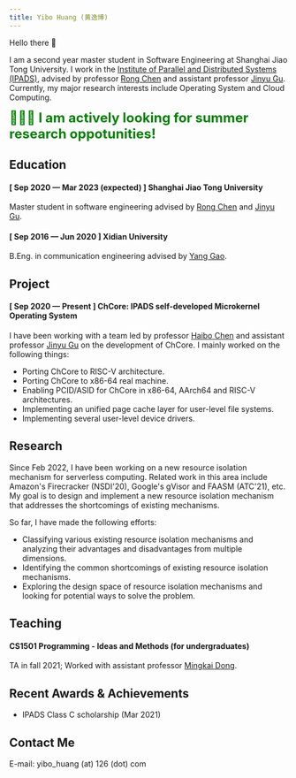 ```yaml
---
title: Yibo Huang (黄逸博)
---
```


Hello there 👋

I am a second year master student in Software Engineering at Shanghai Jiao Tong University. I work in the [Institute of Parallel and Distributed Systems (IPADS)](https://ipads.se.sjtu.edu.cn/), advised by professor [Rong Chen](https://ipads.se.sjtu.edu.cn/pub/members/rong_chen) and assistant professor [Jinyu Gu](https://ipads.se.sjtu.edu.cn/pub/members/jinyu_gu). Currently, my major research interests include Operating System and Cloud Computing.

<font size=5 color=#008000>**📢📢📢 I am actively looking for summer research oppotunities!**</font>


## Education
#### [ Sep 2020 — Mar 2023 (expected) ] Shanghai Jiao Tong University
Master student in software engineering advised by [Rong Chen](https://ipads.se.sjtu.edu.cn/pub/members/rong_chen) and [Jinyu Gu](https://ipads.se.sjtu.edu.cn/pub/members/jinyu_gu).

#### [ Sep 2016 — Jun 2020 ] Xidian University
B.Eng. in communication engineering advised by [Yang Gao](https://web.xidian.edu.cn/gaoyang/index.html).

## Project
#### [ Sep 2020 — Present ] ChCore: IPADS self-developed Microkernel Operating System
I have been working with a team led by professor [Haibo Chen](https://ipads.se.sjtu.edu.cn/pub/members/haibo_chen) and assistant professor [Jinyu Gu](https://ipads.se.sjtu.edu.cn/pub/members/jinyu_gu) on the development of ChCore. I mainly worked on the following things:

* Porting ChCore to RISC-V architecture.
* Porting ChCore to x86-64 real machine.
* Enabling PCID/ASID for ChCore in x86-64, AArch64 and RISC-V architectures.
* Implementing an unified page cache layer for user-level file systems.
* Implementing several user-level device drivers.

## Research
Since Feb 2022, I have been working on a new resource isolation mechanism for serverless computing. Related work in this area include Amazon's Firecracker (NSDI'20), Google's gVisor and FAASM (ATC'21), etc. My goal is to design and implement a new resource isolation mechanism that addresses the shortcomings of existing mechanisms.

So far, I have made the following efforts:

* Classifying various existing resource isolation mechanisms and analyzing their advantages and disadvantages from multiple dimensions.
* Identifying the common shortcomings of existing resource isolation mechanisms.
* Exploring the design space of resource isolation mechanisms and looking for potential ways to solve the problem.

## Teaching
#### CS1501 Programming - Ideas and Methods (for undergraduates)
TA in fall 2021; Worked with assistant professor [Mingkai Dong](https://dong.mk/).

## Recent Awards & Achievements
* IPADS Class C scholarship (Mar 2021)

## Contact Me
E-mail: yibo_huang (at) 126 (dot) com
